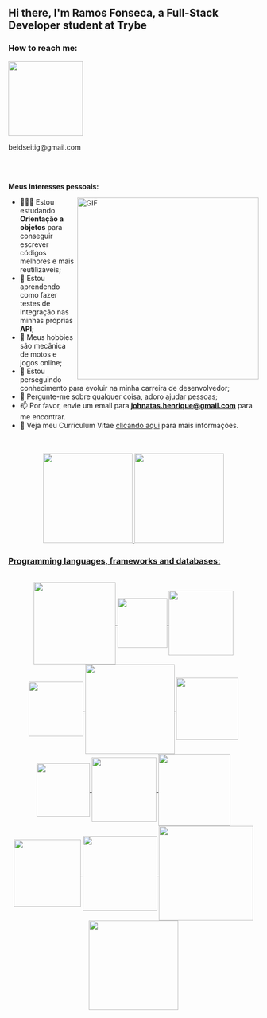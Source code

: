 ## Hi there, I'm Ramos Fonseca, a Full-Stack Developer student at Trybe

### How to reach me: 
<div>
  <a href="https://www.linkedin.com/in/ramosfonseca/" target="_blank"><img src="https://img.shields.io/badge/-LinkedIn-%230077B5?style=for-the-badge&logo=linkedin&logoColor=white" target="_blank" width="150px"></a>
  <p>beidseitig@gmail.com</p>
</div>

<br />
<br />

**Meus interesses pessoais:**

  <img align="right" alt="GIF" src="https://imgur.com/4SdB78W.gif" width="365px" />

- 👨🏽‍💻 Estou estudando **Orientação a objetos** para conseguir escrever códigos melhores e mais reutilizáveis;
- 🌱 Estou aprendendo como fazer testes de integração nas minhas próprias **API**; 
- 🤔 Meus hobbies são mecânica de motos e jogos online;
- 💼 Estou perseguindo conhecimento para evoluir na minha carreira de desenvolvedor;
- 💬 Pergunte-me sobre qualquer coisa, adoro ajudar pessoas;
- 📫 Por favor, envie um email para **johnatas.henrique@gmail.com** para me encontrar.
- 📝 Veja meu Curriculum Vitae <a href="https://gitconnected.com/johnatas-henrique/resume" target="_blank">clicando aqui</a> para mais informações.

<br />
<br />




<div align="center">
  <a href="https://github.com/beidseitig">
  <img height="180em" src="https://github-readme-stats.vercel.app/api?username=beidseitig&show_icons=true&theme=dracula&include_all_commits=true&count_private=true"/>
  <img height="180em" src="https://github-readme-stats.vercel.app/api/top-langs/?username=beidseitig&layout=compact&langs_count=7&theme=dracula"/>
</div>
  
### Programming languages, frameworks and databases:
<div align="center" style="display: inline_block"><br>
    <img src="https://img.shields.io/badge/GNU%20Bash-4EAA25?style=for-the-badge&logo=GNU%20Bash&logoColor=white" width="165" align="center" />
    <img src="https://img.shields.io/badge/GIT-E44C30?style=for-the-badge&logo=git&logoColor=white" width="100" align="center" /> 
    <img src="https://img.shields.io/badge/HTML5-E34F26?style=for-the-badge&logo=html5&logoColor=white" width="130" align="center" /> 
    <img src="https://img.shields.io/badge/CSS3-1572B6?style=for-the-badge&logo=css3&logoColor=white" width="110" align="center" /> 
    <img src="https://img.shields.io/badge/JavaScript-323330?style=for-the-badge&logo=javascript&logoColor=F7DF1E" width="180" align="center" />  
    <img src="https://img.shields.io/badge/React-20232A?style=for-the-badge&logo=react&logoColor=61DAFB" width="125" align="center" />  
    <img src="https://img.shields.io/badge/Jest-C21325?style=for-the-badge&logo=jest&logoColor=white" width="107" align="center" />
    <img src="https://img.shields.io/badge/Redux-593D88?style=for-the-badge&logo=redux&logoColor=white" width="130" align="center" />  
    <img src="https://img.shields.io/badge/Docker-2CA5E0?style=for-the-badge&logo=docker&logoColor=white" width="145" align="center" />  
    <img src="https://img.shields.io/badge/MySQL-005C84?style=for-the-badge&logo=mysql&logoColor=white" width="135" align="center" />  
    <img src="https://img.shields.io/badge/Node.js-339933?style=for-the-badge&logo=nodedotjs&logoColor=white" width="150"/ align="center" />  
    <img src="https://img.shields.io/badge/Express.js-000000?style=for-the-badge&logo=express&logoColor=white" width="190"/ align="center" />  
    <img src="https://img.shields.io/badge/TypeScript-007ACC?style=for-the-badge&logo=typescript&logoColor=white" width="180"/ align="center" />   
</div>


